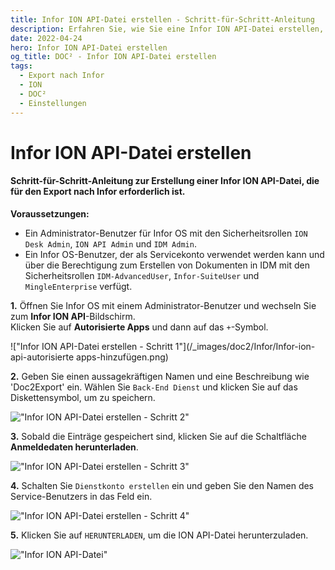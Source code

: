 ```yaml
---
title: Infor ION API-Datei erstellen - Schritt-für-Schritt-Anleitung
description: Erfahren Sie, wie Sie eine Infor ION API-Datei erstellen, die für den Export von DOC² nach Infor mit den erforderlichen Berechtigungen des InforOS-Benutzers benötigt wird.
date: 2022-04-24
hero: Infor ION API-Datei erstellen
og_title: DOC² - Infor ION API-Datei erstellen
tags:
  - Export nach Infor
  - ION
  - DOC²
  - Einstellungen
---
```


# Infor ION API-Datei erstellen

#### Schritt-für-Schritt-Anleitung zur Erstellung einer Infor ION API-Datei, die für den Export nach Infor erforderlich ist.

**Voraussetzungen:**

- Ein Administrator-Benutzer für Infor OS mit den Sicherheitsrollen `ION Desk Admin`, `ION API Admin` und `IDM Admin`.
- Ein Infor OS-Benutzer, der als Servicekonto verwendet werden kann und über die Berechtigung zum Erstellen von Dokumenten in IDM mit den Sicherheitsrollen `IDM-AdvancedUser`, `Infor-SuiteUser` und `MingleEnterprise` verfügt.


**1\.** Öffnen Sie Infor OS mit einem Administrator-Benutzer und wechseln Sie zum **Infor ION API**-Bildschirm.<br>
    Klicken Sie auf **Autorisierte Apps** und dann auf das `+`-Symbol.

!["Infor ION API-Datei erstellen - Schritt 1"](/_images/doc2/Infor/Infor-ion-api-autorisierte apps-hinzufügen.png)

**2\.** Geben Sie einen aussagekräftigen Namen und eine Beschreibung wie 'Doc2Export' ein. Wählen Sie `Back-End Dienst` und klicken Sie auf das Diskettensymbol, um zu speichern.

!["Infor ION API-Datei erstellen - Schritt 2"](/_images/doc2/Infor/Infor-ion-api-neue-autorisierte-app-erstellen.png)

**3\.** Sobald die Einträge gespeichert sind, klicken Sie auf die Schaltfläche **Anmeldedaten herunterladen**.

!["Infor ION API-Datei erstellen - Schritt 3"](/_images/doc2/Infor/Infor-ion-api-autorisierte-app-anmeldedaten-herunterladen.png)

**4\.** Schalten Sie `Dienstkonto erstellen` ein und geben Sie den Namen des Service-Benutzers in das Feld ein.

!["Infor ION API-Datei erstellen - Schritt 4"](/_images/doc2/Infor/Infor-ion-api-anmeldedaten-herunterladen.png)

**5\.** Klicken Sie auf `HERUNTERLADEN`, um die ION API-Datei herunterzuladen.

!["Infor ION API-Datei"](/_images/doc2/Infor/Infor-ion-api-datei.png)